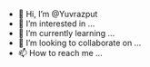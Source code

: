 - 👋 Hi, I’m @Yuvrazput
- 👀 I’m interested in ...
- 🌱 I’m currently learning ...
- 💞️ I’m looking to collaborate on ...
- 📫 How to reach me ...

<!---
Yuvrazput/Yuvrazput is a ✨ special ✨ repository because its `README.md` (this file) appears on your GitHub profile.
You can click the Preview link to take a look at your changes.
--->
